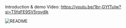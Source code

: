 Introduction & demo Video: https://youtu.be/1br-GYfTulw?si=T5fqFE9SV5rovdIk

![README](https://github.com/109703034/Badminton_FedML/assets/71415507/b8594293-6065-451b-8dca-47fc03943ab3)
